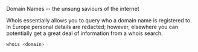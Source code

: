 Domain Names -- the unsung saviours of the internet

Whois essentially allows you to query who a domain name is registered to. In Europe personal details are redacted; however, elsewhere you can potentially get a great deal of information from a whois search.

```sh
whois <domain>
```